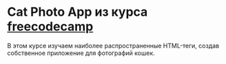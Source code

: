 # Cat Photo App из курса [freecodecamp](https://www.freecodecamp.org/learn/2022/responsive-web-design/)
В этом курсе изучаем наиболее распространенные HTML-теги,
создав собственное приложение для фотографий кошек.